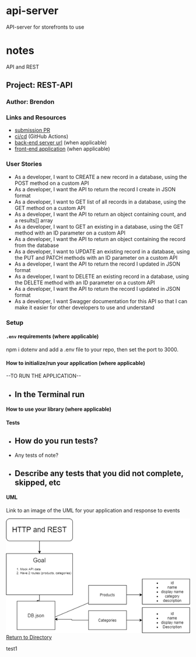 # api-server
API-server for storefronts to use

# notes
API and REST



## Project: REST-API

### Author: Brendon

### Links and Resources

- [submission PR](https://github.com/brendon-401-advanced-javascript/api-server/pull/6)
- [ci/cd](https://github.com/brendon-401-advanced-javascript/api-server/actions) (GitHub Actions)
- [back-end server url](http://xyz.com) (when applicable)
- [front-end application](http://xyz.com) (when applicable)

### User Stories

* As a developer, I want to CREATE a new record in a database, using the POST method on a custom API
* As a developer, I want the API to return the record I create in JSON format
* As a developer, I want to GET list of all records in a database, using the GET method on a custom API
* As a developer, I want the API to return an object containing count, and a results[] array
* As a developer, I want to GET an existing in a database, using the GET method with an ID parameter on a custom API
* As a developer, I want the API to return an object containing the record from the database
* As a developer, I want to UPDATE an existing record in a database, using the PUT and PATCH methods with an ID parameter on a custom API
* As a developer, I want the API to return the record I updated in JSON format
* As a developer, I want to DELETE an existing record in a database, using the DELETE method with an ID parameter on a custom API
* As a developer, I want the API to return the record I updated in JSON format
* As a developer, I want Swagger documentation for this API so that I can make it easier for other developers to use and understand

### Setup

#### `.env` requirements (where applicable)

npm i dotenv and add a .env file to your repo, then set the port to 3000.


#### How to initialize/run your application (where applicable)

--TO RUN THE APPLICATION--
- In the Terminal run 
    -

#### How to use your library (where applicable)

#### Tests

- How do you run tests?
    - 
- Any tests of note?
- Describe any tests that you did not complete, skipped, etc
    - 

#### UML

Link to an image of the UML for your application and response to events

![UML](./assets/img/API-REST-UML.png)
[Return to Directory](##Directory)

test1